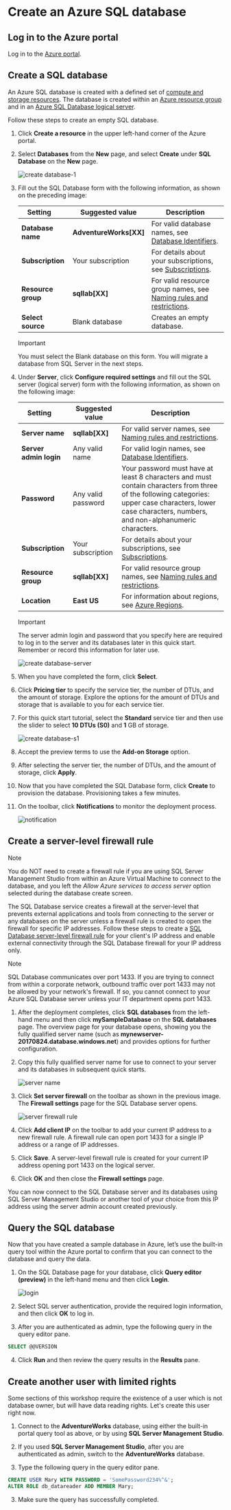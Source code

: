# Create an Azure SQL database

## Log in to the Azure portal

Log in to the [Azure portal](https://portal.azure.com/).

## Create a SQL database

An Azure SQL database is created with a defined set of [compute and storage resources](sql-database-service-tiers.md). The database is created within an [Azure resource group](../azure-resource-manager/resource-group-overview.md) and in an [Azure SQL Database logical server](sql-database-features.md).

Follow these steps to create an empty SQL database.

1. Click **Create a resource** in the upper left-hand corner of the Azure portal.

2. Select **Databases** from the **New** page, and select **Create** under **SQL Database** on the **New** page.

   ![create database-1](https://raw.githubusercontent.com/MicrosoftDocs/azure-docs/master/articles/sql-database/media/sql-database-get-started-portal/create-database-1.png)

3. Fill out the SQL Database form with the following information, as shown on the preceding image:   

   | Setting       | Suggested value | Description |
   | ------------ | ------------------ | ------------------------------------------------- |
   | **Database name** | **AdventureWorks[XX]** | For valid database names, see [Database Identifiers](https://docs.microsoft.com/sql/relational-databases/databases/database-identifiers). |
   | **Subscription** | Your subscription  | For details about your subscriptions, see [Subscriptions](https://account.windowsazure.com/Subscriptions). |
   | **Resource group**  | **sqllab[XX]** | For valid resource group names, see [Naming rules and restrictions](https://docs.microsoft.com/azure/architecture/best-practices/naming-conventions). |
   | **Select source** | Blank database | Creates an empty database. |

   > [!IMPORTANT]
   > You must select the Blank database on this form. You will migrate a database from SQL Server in the next steps.
   >

4. Under **Server**, click **Configure required settings** and fill out the SQL server (logical server) form with the following information, as shown on the following image:   

   | Setting       | Suggested value | Description |
   | ------------ | ------------------ | ------------------------------------------------- |
   | **Server name** | **sqllab[XX]** | For valid server names, see [Naming rules and restrictions](https://docs.microsoft.com/azure/architecture/best-practices/naming-conventions). |
   | **Server admin login** | Any valid name | For valid login names, see [Database Identifiers](https://docs.microsoft.com/sql/relational-databases/databases/database-identifiers). |
   | **Password** | Any valid password | Your password must have at least 8 characters and must contain characters from three of the following categories: upper case characters, lower case characters, numbers, and non-alphanumeric characters. |
   | **Subscription** | Your subscription | For details about your subscriptions, see [Subscriptions](https://account.windowsazure.com/Subscriptions). |
   | **Resource group** | **sqllab[XX]** | For valid resource group names, see [Naming rules and restrictions](https://docs.microsoft.com/azure/architecture/best-practices/naming-conventions). |
   | **Location** | **East US** | For information about regions, see [Azure Regions](https://azure.microsoft.com/regions/). |

   > [!IMPORTANT]
   > The server admin login and password that you specify here are required to log in to the server and its databases later in this quick start. Remember or record this information for later use.
   >  

   ![create database-server](https://raw.githubusercontent.com/MicrosoftDocs/azure-docs/master/articles/sql-database/media/sql-database-get-started-portal/create-database-server.png)

5. When you have completed the form, click **Select**.

6. Click **Pricing tier** to specify the service tier, the number of DTUs, and the amount of storage. Explore the options for the amount of DTUs and storage that is available to you for each service tier.

7. For this quick start tutorial, select the **Standard** service tier and then use the slider to select **10 DTUs (S0)** and **1** GB of storage.

   ![create database-s1](https://raw.githubusercontent.com/MicrosoftDocs/azure-docs/master/articles/sql-database/media/sql-database-get-started-portal/create-database-s1.png)

8. Accept the preview terms to use the **Add-on Storage** option.

9. After selecting the server tier, the number of DTUs, and the amount of storage, click **Apply**.  

10. Now that you have completed the SQL Database form, click **Create** to provision the database. Provisioning takes a few minutes.

11. On the toolbar, click **Notifications** to monitor the deployment process.

     ![notification](https://raw.githubusercontent.com/MicrosoftDocs/azure-docs/master/articles/sql-database/media/sql-database-get-started-portal/notification.png)

## Create a server-level firewall rule

> [!NOTE]
> You do NOT need to create a firewall rule if you are using SQL Server Management Studio from within an Azure Virtual Machine to connect to the database, and you left the *Allow Azure services to access server* option selected during the database create screen.

The SQL Database service creates a firewall at the server-level that prevents external applications and tools from connecting to the server or any databases on the server unless a firewall rule is created to open the firewall for specific IP addresses. Follow these steps to create a [SQL Database server-level firewall rule](sql-database-firewall-configure.md) for your client's IP address and enable external connectivity through the SQL Database firewall for your IP address only.

> [!NOTE]
> SQL Database communicates over port 1433. If you are trying to connect from within a corporate network, outbound traffic over port 1433 may not be allowed by your network's firewall. If so, you cannot connect to your Azure SQL Database server unless your IT department opens port 1433.
>

1. After the deployment completes, click **SQL databases** from the left-hand menu and then click **mySampleDatabase** on the **SQL databases** page. The overview page for your database opens, showing you the fully qualified server name (such as **mynewserver-20170824.database.windows.net**) and provides options for further configuration.

2. Copy this fully qualified server name for use to connect to your server and its databases in subsequent quick starts.

   ![server name](https://raw.githubusercontent.com/MicrosoftDocs/azure-docs/master/articles/sql-database/media/sql-database-get-started-portal/server-name.png)

3. Click **Set server firewall** on the toolbar as shown in the previous image. The **Firewall settings** page for the SQL Database server opens.

   ![server firewall rule](https://raw.githubusercontent.com/MicrosoftDocs/azure-docs/master/articles/sql-database/media/sql-database-get-started-portal/server-firewall-rule.png)

4. Click **Add client IP** on the toolbar to add your current IP address to a new firewall rule. A firewall rule can open port 1433 for a single IP address or a range of IP addresses.

5. Click **Save**. A server-level firewall rule is created for your current IP address opening port 1433 on the logical server.

6. Click **OK** and then close the **Firewall settings** page.

You can now connect to the SQL Database server and its databases using SQL Server Management Studio or another tool of your choice from this IP address using the server admin account created previously.

## Query the SQL database

Now that you have created a sample database in Azure, let’s use the built-in query tool within the Azure portal to confirm that you can connect to the database and query the data.

1. On the SQL Database page for your database, click **Query editor (preview)** in the left-hand menu and then click **Login**.

   ![login](https://raw.githubusercontent.com/MicrosoftDocs/azure-docs/master/articles/sql-database/media/sql-database-get-started-portal/query-editor-login.png)

2. Select SQL server authentication, provide the required login information, and then click **OK** to log in.

3. After you are authenticated as admin, type the following query in the query editor pane.

```sql
SELECT @@VERSION
```

4. Click **Run** and then review the query results in the **Results** pane.

## Create another user with limited rights

Some sections of this workshop require the existence of a user which is not database owner, but will have data reading rights. Let's create this user right now.

1. Connect to the **AdventureWorks** database, using either the built-in portal query tool as above, or by using **SQL Server Management Studio**. 

2. If you used **SQL Server Management Studio**, after you are authenticated as admin, switch to the **AdventureWorks** database.

3. Type the following query in the query editor pane.

```sql
CREATE USER Mary WITH PASSWORD = 'SomePassword234%^&';
ALTER ROLE db_datareader ADD MEMBER Mary; 
```

3. Make sure the query has successfully completed.